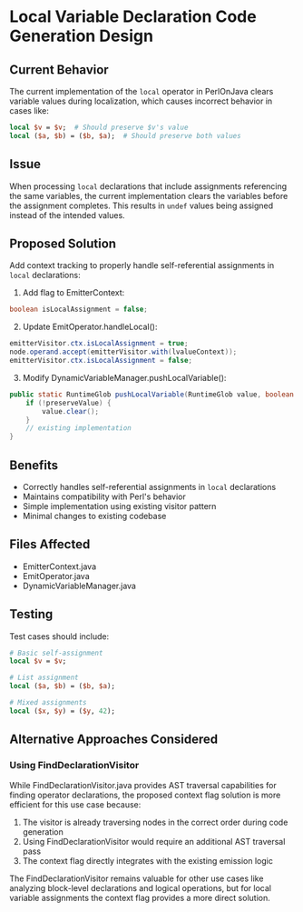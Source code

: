 # Local Variable Declaration Code Generation Design

## Current Behavior

The current implementation of the `local` operator in PerlOnJava clears variable values during localization, which causes incorrect behavior in cases like:

```perl
local $v = $v;  # Should preserve $v's value
local ($a, $b) = ($b, $a);  # Should preserve both values
```

## Issue

When processing `local` declarations that include assignments referencing the same variables, the current implementation clears the variables before the assignment completes. This results in `undef` values being assigned instead of the intended values.

## Proposed Solution

Add context tracking to properly handle self-referential assignments in `local` declarations:

1. Add flag to EmitterContext:
```java
boolean isLocalAssignment = false;
```

2. Update EmitOperator.handleLocal():
```java
emitterVisitor.ctx.isLocalAssignment = true;
node.operand.accept(emitterVisitor.with(lvalueContext));
emitterVisitor.ctx.isLocalAssignment = false;
```

3. Modify DynamicVariableManager.pushLocalVariable():
```java
public static RuntimeGlob pushLocalVariable(RuntimeGlob value, boolean preserveValue) {
    if (!preserveValue) {
        value.clear();
    }
    // existing implementation
}
```

## Benefits

- Correctly handles self-referential assignments in `local` declarations
- Maintains compatibility with Perl's behavior
- Simple implementation using existing visitor pattern
- Minimal changes to existing codebase

## Files Affected

- EmitterContext.java
- EmitOperator.java  
- DynamicVariableManager.java

## Testing

Test cases should include:

```perl
# Basic self-assignment
local $v = $v;

# List assignment
local ($a, $b) = ($b, $a);

# Mixed assignments
local ($x, $y) = ($y, 42);
```

## Alternative Approaches Considered

### Using FindDeclarationVisitor

While FindDeclarationVisitor.java provides AST traversal capabilities for finding operator declarations, the proposed context flag solution is more efficient for this use case because:

1. The visitor is already traversing nodes in the correct order during code generation
2. Using FindDeclarationVisitor would require an additional AST traversal pass
3. The context flag directly integrates with the existing emission logic

The FindDeclarationVisitor remains valuable for other use cases like analyzing block-level declarations and logical operations, but for local variable assignments the context flag provides a more direct solution.

